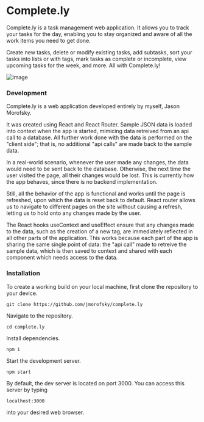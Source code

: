# Complete.ly

Complete.ly is a task management web application. It allows you to track your tasks for the day, enabling you to stay organized and aware of all the work items you need to get done.

Create new tasks, delete or modify existing tasks, add subtasks, sort your tasks into lists or with tags, mark tasks as complete or incomplete, view upcoming tasks for the week, and more. All with Complete.ly!

![image](https://github.com/jmorofsky/Complete.ly/assets/80358703/20d718b1-d2a7-4000-875c-095a430f732c)


### Development

Complete.ly is a web application developed entirely by myself, Jason Morofsky.

It was created using React and React Router. Sample JSON data is loaded into context when the app is started, mimicing data retreived from an api call to a database. All further work done with the data is performed on the "client side"; that is, no additional "api calls" are made back to the sample data. 

In a real-world scenario, whenever the user made any changes, the data would need to be sent back to the database. Otherwise, the next time the user visited the page, all their changes would be lost. This is currently how the app behaves, since there is no backend implementation.

Still, all the behavior of the app is functional and works until the page is refreshed, upon which the data is reset back to default. React router allows us to navigate to different pages on the site without causing a refresh, letting us to hold onto any changes made by the user.

The React hooks useContext and useEffect ensure that any changes made to the data, such as the creation of a new tag, are immediately reflected in all other parts of the application. This works because each part of the app is sharing the same single point of data: the "api call" made to retreive the sample data, which is then saved to context and shared with each component which needs access to the data.

### Installation

To create a working build on your local machine, first clone the repository to your device.

    git clone https://github.com/jmorofsky/complete.ly

Navigate to the repository.

    cd complete.ly

Install dependencies.

    npm i

Start the development server.

    npm start

By default, the dev server is located on port 3000. You can access this server by typing

    localhost:3000

into your desired web browser.
